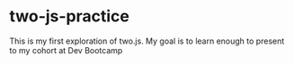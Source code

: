 # two-js-practice
This is my first exploration of two.js. My goal is to learn enough to present to my cohort at Dev Bootcamp
